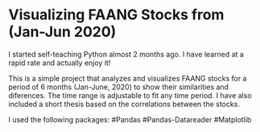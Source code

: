# Visualizing FAANG Stocks from (Jan-Jun 2020)
I started self-teaching Python almost 2 months ago. I have learned at a rapid rate and actually enjoy it! 

This is a simple project that analyzes and visualizes FAANG stocks for a period of 6 months (Jan-June, 2020) to show their similarities and diferences. The time range is adjustable to fit any time period. I have also included a short thesis based on the correlations between the stocks.

I used the following packages:
#Pandas 
#Pandas-Datareader 
#Matplotlib 

